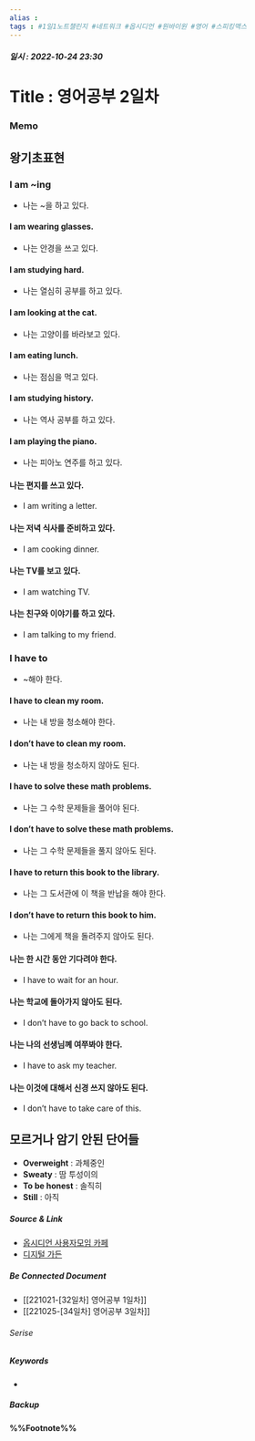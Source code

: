 ```yaml
---
alias : 
tags : #1일1노트챌린지 #네트워크 #옵시디언 #원바이원 #영어 #스피킹맥스
---
```


##### 일시 : 2022-10-24 23:30

# Title : 영어공부 2일차

### Memo

## 왕기초표현

### I am ~ing
- 나는 ~을 하고 있다.

####  I am wearing glasses.
- 나는 안경을 쓰고 있다.

#### I am studying hard.
- 나는 열심히 공부를 하고 있다.

#### I am looking at the cat.
- 나는 고양이를 바라보고 있다.

#### I am eating lunch.
- 나는 점심을 먹고 있다.

#### I am studying history.
- 나는 역사 공부를 하고 있다.

#### I am playing the piano.
- 나는 피아노 연주를 하고 있다.

#### 나는 편지를 쓰고 있다.
-  I am writing a letter.

#### 나는 저녁 식사를 준비하고 있다.
- I am cooking dinner.

#### 나는 TV를 보고 있다.
- I am watching TV.

#### 나는 친구와 이야기를 하고 있다.
- I am talking to my friend.

### I have to
- ~해야 한다.

#### I have to clean my room.
- 나는 내 방을 청소해야 한다.

#### I don’t have to clean my room.
- 나는 내 방을 청소하지 않아도 된다.

#### I have to solve these math problems.
- 나는 그 수학 문제들을 풀어야 된다. 

#### I don’t have to solve these math problems.
- 나는 그 수학 문제들을 풀지 않아도 된다. 

#### I have to return this book to the library.
- 나는 그 도서관에 이 책을 반납을 해야 한다.

#### I don’t have to return this book to him.
- 나는 그에게 책을 돌려주지 않아도 된다.

#### 나는 한 시간 동안 기다려야 한다.
-  I have to wait for an hour.

#### 나는 학교에 돌아가지 않아도 된다.
- I don’t have to go back to school.

#### 나는 나의 선생님꼐 여쭈봐야 한다.
- I have to ask my teacher.

#### 나는 이것에 대해서 신경 쓰지 않아도 된다.
- I don’t have to take care of this.

## 모르거나 암기 안된 단어들
- **Overweight** : 과체중인
- **Sweaty** : 땀 투성이의
- **To be honest** : 솔직히
- **Still** : 아직

##### Source & Link
- [옵시디언 사용자모임 카페](https://cafe.naver.com/obsidianary/2190)
- [디지털 가든](https://chunghasull.netlify.app/221024-33일차-영어공부-2일차)

##### Be Connected Document
- [[221021-[32일차] 영어공부 1일차]]
- [[221025-[34일차] 영어공부 3일차]]

###### Serise


##### Keywords
- 

##### Backup


#### %%Footnote%%

[^1]: 